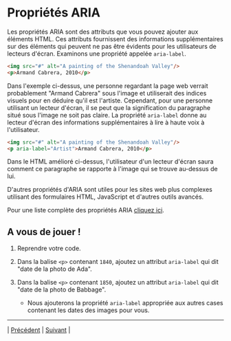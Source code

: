# Propriétés ARIA

Les propriétés ARIA sont des attributs que vous pouvez ajouter aux éléments HTML. Ces attributs fournissent des informations supplémentaires sur des éléments qui peuvent ne pas être évidents pour les utilisateurs de lecteurs d'écran.
Examinons une propriété appelée `aria-label`.

```html
<img src="#" alt="A painting of the Shenandoah Valley"/>
<p>Armand Cabrera, 2010</p>
```

Dans l'exemple ci-dessus, une personne regardant la page web verrait probablement "Armand Cabrera" sous l'image et utiliserait des indices visuels pour en déduire qu'il est l'artiste. Cependant, pour une personne utilisant un lecteur d'écran, il se peut que la signification du paragraphe situé sous l'image ne soit pas claire.
La propriété `aria-label` donne au lecteur d'écran des informations supplémentaires à lire à haute voix à l'utilisateur.

```html
<img src="#" alt="A painting of the Shenandoah Valley"/>
<p aria-label="Artist">Armand Cabrera, 2010</p>
```

Dans le HTML amélioré ci-dessus, l'utilisateur d'un lecteur d'écran saura comment ce paragraphe se rapporte à l'image qui se trouve au-dessus de lui.

D'autres propriétés d'ARIA sont utiles pour les sites web plus complexes utilisant des formulaires HTML, JavaScript et d'autres outils avancés.

Pour une liste complète des propriétés ARIA [cliquez ici](https://developer.mozilla.org/en-US/docs/Web/Accessibility/ARIA/ARIA_Techniques).

## A vous de jouer !

1. Reprendre votre code.

2. Dans la balise `<p>` contenant `1840`, ajoutez un attribut `aria-label` qui dit "date de la photo de Ada".

3. Dans la balise `<p>` contenant `1850`, ajoutez un attribut `aria-label` qui dit "date de la photo de Babbage".
    - Nous ajouterons la propriété `aria-label` appropriée aux autres cases contenant les dates des images pour vous.
    
___
| [Précédent](./3-aria.md)       | [Suivant](./5-attribut-alt.md)    |
